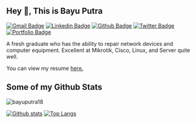 ## Hey 👋, This is Bayu Putra
[![Gmail Badge](https://img.shields.io/badge/-putrabayu0180@gmail.com-c14438?style=flat&logo=Gmail&logoColor=white&link=mailto:putrabayu0180@gmail.com)](mailto:putrabayu0180@gmail.com) 
[![Linkedin Badge](https://img.shields.io/badge/bayu-putra-5a4045202-0072b1?style=flat&logo=Linkedin&logoColor=white&link=https://www.linkedin.com/in/bayu-putra-5a4045202/)](https://www.linkedin.com/in/bayu-putra-5a4045202/) [![Github Badge](https://img.shields.io/badge/-bayuputra18-grey?style=flat&logo=github&logoColor=white&link=https://github.com/bayuputra18/)](https://www.github.com/bayuputra18/) [![Twitter Badge](https://img.shields.io/badge/-dMiTrY0180-00acee?style=flat&logo=twitter&logoColor=white&link=https://twitter.com/dMiTrY0180/)](https://www.twitter.com/dMiTrY0180/) [![Portfolio Badge](https://img.shields.io/badge/portfolio-web-blue?style=flat&link=bayuputra.site/)](bayuputra.site/) <p align='left'>A fresh graduate who has the ability to repair network devices and computer equipment. Excellent at Mikrotik, Cisco, Linux, and Server quite well.</p><p align='left'> You can view my resume <a href='bayuputra.site/cv.pdf ' target=_blank><u>here</u>.</a></p>
## Some of my Github Stats
<p align=left> <img src=https://komarev.com/ghpvc/?username=bayuputra18 alt=bayuputra18 /> </p>

[![Github stats](https://github-readme-stats.vercel.app/api?username=bayuputra18&show_icons=true&include_all_commits=true)](https://github.com/bayuputra18/github-readme-stats)
[![Top Langs](https://github-readme-stats.vercel.app/api/top-langs/?username=bayuputra18&layout=compact)](https://github.com/bayuputra18/github-readme-stats)

